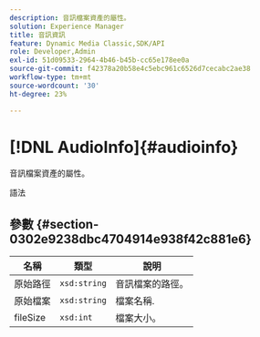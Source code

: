 ```yaml
---
description: 音訊檔案資產的屬性。
solution: Experience Manager
title: 音訊資訊
feature: Dynamic Media Classic,SDK/API
role: Developer,Admin
exl-id: 51d09533-2964-4b46-b45b-cc65e178ee0a
source-git-commit: f42378a20b58e4c5ebc961c6526d7cecabc2ae38
workflow-type: tm+mt
source-wordcount: '30'
ht-degree: 23%

---
```


# [!DNL AudioInfo]{#audioinfo}

音訊檔案資產的屬性。

語法

## 參數 {#section-0302e9238dbc4704914e938f42c881e6}

| 名稱 | 類型 | 說明 |
|---|---|---|
| 原始路徑 | `xsd:string` | 音訊檔案的路徑。 |
| 原始檔案 | `xsd:string` | 檔案名稱. |
| fileSize | `xsd:int` | 檔案大小。 |
